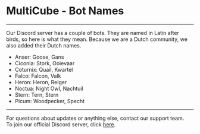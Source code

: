 # MultiCube - Bot Names

----------------------------------------

Our Discord server has a couple of bots. They are named in Latin after birds, so here is what they mean. Because we are a Dutch community, we also added their Dutch names.

- Anser: Goose, Gans
- Ciconia: Stork, Ooievaar
- Coturnix: Quail, Kwartel
- Falco: Falcon, Valk
- Heron: Heron, Reiger
- Noctua: Night Owl, Nachtuil
- Stern: Tern, Stern
- Picum: Woodpecker, Specht

----------------------------------------

For questions about updates or anything else, contact our support team.<br/>
To join our official Discord server, click [here](https://discord.gg/VSE75WkgFM).<br/>
